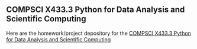 ## COMPSCI X433.3 Python for Data Analysis and Scientific Computing

Here are the homework/project depository for the
[COMPSCI X433.3 Python for Data Analysis and Scientific Computing](https://extension.berkeley.edu/search/publicCourseSearchDetails.do;jsessionid=5FADF83D6B031196226759F869853B31?method=load&courseId=17545604)


